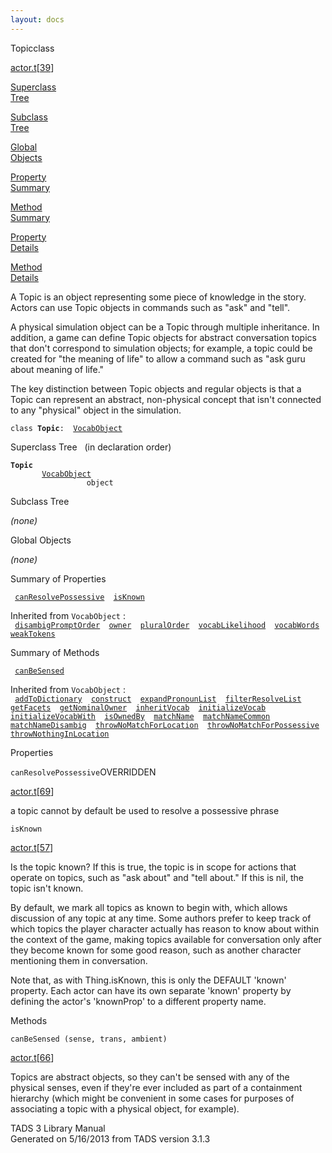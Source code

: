 ```yaml
---
layout: docs
---
```

<span class="title">Topic</span><span class="type">class</span>

[actor.t](../file/actor.t.html)\[[39](../source/actor.t.html#39)\]

[Superclass  
Tree](#_SuperClassTree_)

[Subclass  
Tree](#_SubClassTree_)

[Global  
Objects](#_ObjectSummary_)

[Property  
Summary](#_PropSummary_)

[Method  
Summary](#_MethodSummary_)

[Property  
Details](#_Properties_)

[Method  
Details](#_Methods_)

<div class="fdesc">

A Topic is an object representing some piece of knowledge in the story.
Actors can use Topic objects in commands such as "ask" and "tell".

A physical simulation object can be a Topic through multiple
inheritance. In addition, a game can define Topic objects for abstract
conversation topics that don't correspond to simulation objects; for
example, a topic could be created for "the meaning of life" to allow a
command such as "ask guru about meaning of life."

The key distinction between Topic objects and regular objects is that a
Topic can represent an abstract, non-physical concept that isn't
connected to any "physical" object in the simulation.

`class `**`Topic`**` :   `[`VocabObject`](../object/VocabObject.html)

</div>

<span id="_SuperClassTree_"></span>

<div class="mjhd">

<span class="hdln">Superclass Tree</span>   (in declaration order)

</div>

**`Topic`**  
`         `[`VocabObject`](../object/VocabObject.html)  
`                 object`  
<span id="_SubClassTree_"></span>

<div class="mjhd">

<span class="hdln">Subclass Tree</span>  

</div>

*(none)* <span id="_ObjectSummary_"></span>

<div class="mjhd">

<span class="hdln">Global Objects</span>  

</div>

*(none)* <span id="_PropSummary_"></span>

<div class="mjhd">

<span class="hdln">Summary of Properties</span>  

</div>

` `[`canResolvePossessive`](#canResolvePossessive)`  `[`isKnown`](#isKnown)`  `

Inherited from `VocabObject` :  
` `[`disambigPromptOrder`](../object/VocabObject.html#disambigPromptOrder)`  `[`owner`](../object/VocabObject.html#owner)`  `[`pluralOrder`](../object/VocabObject.html#pluralOrder)`  `[`vocabLikelihood`](../object/VocabObject.html#vocabLikelihood)`  `[`vocabWords`](../object/VocabObject.html#vocabWords)`  `[`weakTokens`](../object/VocabObject.html#weakTokens)`  `

<span id="_MethodSummary_"></span>

<div class="mjhd">

<span class="hdln">Summary of Methods</span>  

</div>

` `[`canBeSensed`](#canBeSensed)`  `

Inherited from `VocabObject` :  
` `[`addToDictionary`](../object/VocabObject.html#addToDictionary)`  `[`construct`](../object/VocabObject.html#construct)`  `[`expandPronounList`](../object/VocabObject.html#expandPronounList)`  `[`filterResolveList`](../object/VocabObject.html#filterResolveList)`  `[`getFacets`](../object/VocabObject.html#getFacets)`  `[`getNominalOwner`](../object/VocabObject.html#getNominalOwner)`  `[`inheritVocab`](../object/VocabObject.html#inheritVocab)`  `[`initializeVocab`](../object/VocabObject.html#initializeVocab)`  `[`initializeVocabWith`](../object/VocabObject.html#initializeVocabWith)`  `[`isOwnedBy`](../object/VocabObject.html#isOwnedBy)`  `[`matchName`](../object/VocabObject.html#matchName)`  `[`matchNameCommon`](../object/VocabObject.html#matchNameCommon)`  `[`matchNameDisambig`](../object/VocabObject.html#matchNameDisambig)`  `[`throwNoMatchForLocation`](../object/VocabObject.html#throwNoMatchForLocation)`  `[`throwNoMatchForPossessive`](../object/VocabObject.html#throwNoMatchForPossessive)`  `[`throwNothingInLocation`](../object/VocabObject.html#throwNothingInLocation)`  `

<span id="_Properties_"></span>

<div class="mjhd">

<span class="hdln">Properties</span>  

</div>

<span id="canResolvePossessive"></span>

`canResolvePossessive`<span class="rem">OVERRIDDEN</span>

[actor.t](../file/actor.t.html)\[[69](../source/actor.t.html#69)\]

<div class="desc">

a topic cannot by default be used to resolve a possessive phrase

</div>

<span id="isKnown"></span>

`isKnown`

[actor.t](../file/actor.t.html)\[[57](../source/actor.t.html#57)\]

<div class="desc">

Is the topic known? If this is true, the topic is in scope for actions
that operate on topics, such as "ask about" and "tell about." If this is
nil, the topic isn't known.

By default, we mark all topics as known to begin with, which allows
discussion of any topic at any time. Some authors prefer to keep track
of which topics the player character actually has reason to know about
within the context of the game, making topics available for conversation
only after they become known for some good reason, such as another
character mentioning them in conversation.

Note that, as with Thing.isKnown, this is only the DEFAULT 'known'
property. Each actor can have its own separate 'known' property by
defining the actor's 'knownProp' to a different property name.

</div>

<span id="_Methods_"></span>

<div class="mjhd">

<span class="hdln">Methods</span>  

</div>

<span id="canBeSensed"></span>

`canBeSensed (sense, trans, ambient)`

[actor.t](../file/actor.t.html)\[[66](../source/actor.t.html#66)\]

<div class="desc">

Topics are abstract objects, so they can't be sensed with any of the
physical senses, even if they're ever included as part of a containment
hierarchy (which might be convenient in some cases for purposes of
associating a topic with a physical object, for example).

</div>

<div class="ftr">

TADS 3 Library Manual  
Generated on 5/16/2013 from TADS version 3.1.3

</div>
